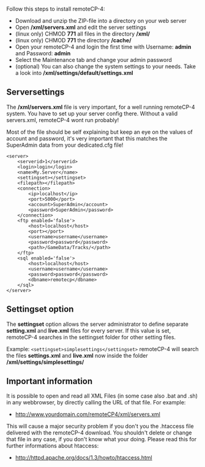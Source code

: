 Follow this steps to install remoteCP-4:

  * Download and unzip the ZIP-file into a directory on your web server
  * Open **/xml/servers.xml** and edit the server settings
  * (linux only) CHMOD **771** all files in the directory **/xml/**
  * (linux only) CHMOD **771** the directory **/cache/**
  * Open your remoteCP-4 and login the first time with Username: **admin** and Password: **admin**
  * Select the Maintenance tab and change your admin password
  * (optional) You can also change the system settings to your needs. Take a look into **/xml/settings/default/settings.xml**


## Serversettings ##
The **/xml/servers.xml** file is very important, for a well running remoteCP-4 system. You have to set up your server config there. Without a valid servers.xml, remoteCP-4 wont run probably!

Most of the file should be self explaining but keep an eye on the values of account and password, it's very important that this matches the SuperAdmin data from your dedicated.cfg file!

```
<server>
	<serverid>1</serverid>
	<login>login</login>
	<name>My.Server</name>
	<settingset></settingset>
	<filepath></filepath>
	<connection>
		<ip>localhost</ip>
		<port>5000</port>
		<account>SuperAdmin</account>
		<password>SuperAdmin</password>
	</connection>
	<ftp enabled='false'>
		<host>localhost</host>
		<port></port>
		<username>username</username>
		<password>password</password>
		<path>/GameData/Tracks/</path>
	</ftp>
	<sql enabled='false'>
		<host>localhost</host>
		<username>username</username>
		<password>password</password>
		<dbname>remotecp</dbname>
	</sql>
</server>
```

## Settingset option ##
The **settingset** option allows the server administrator to define separate **setting.xml** and **live.xml** files for every server. If this value is set, remoteCP-4 searches in the settingset folder for other setting files.

Example: `<settingset>simplesettings</settingset>`
remoteCP-4 will search the files **settings.xml** and **live.xml** now inside the folder **/xml/settings/simplesettings/**

## Important information ##
It is possible to open and read all XML Files (in some case also .bat and .sh) in any webbrowser, by directly calling the URL of that file. For example:

  * http://www.yourdomain.com/remoteCP4/xml/servers.xml

This will cause a major security problem if you don't you the .htaccess file delivered with the remoteCP-4 download. You shouldn't delete or change that file in any case, if you don't know what your doing.
Please read this for further informations about htaccess:

  * http://httpd.apache.org/docs/1.3/howto/htaccess.html